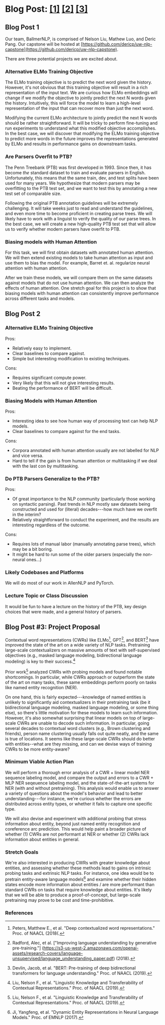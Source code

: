 # Blog Post: [[1]](#blog-post-1) [[2]](#blog-post-2) [[3]](#blog-post-3-project-proposal)

## Blog Post 1

Our team, BallmerNLP, is comprised of Nelson Liu, Mathew Luo, and Deric Pang.
Our capstone will be hosted at
[https://github.com/dericp/uw-nlp-capstone](https://github.com/dericp/uw-nlp-capstone).

There are three potential projects we are excited about.

### Alternative ELMo Training Objective

The ELMo training objective is to predict the next word given the history.
However, it's not obvious that this training objective will result in a rich
representation of the input text.  We are curious how ELMo embeddings will
change if we modify the objective to jointly predict the next N words given the
history.  Intuitively, this will force the model to learn a high-level
representation of the input that can recover more than just the next word.

Modifying the current ELMo architecture to jointly predict the next N words
should be rather straightforward. It will be tricky to perform fine-tuning
and run experiments to understand what this modified objective accomplishes.
In the best case, we will discover that modifying the ELMo training objective
to predict more words in the future improves the representations generated by
ELMo and results in performance gains on downstream tasks.

### Are Parsers Overfit to PTB?

The Penn Treebank (PTB) was first developed in 1993. Since then, it has become
_the_ standard dataset to train and evaluate parsers in English. Unfortunately,
this means that the same train, dev, and test splits have been used for many
years. We hypothesize that modern parsers may be overfitting to the PTB test
set, and we want to test this by annotating a new test set of comparable size.

Following the original PTB annotation guidelines will be extremely challenging.
It will take weeks just to read and understand the guidelines, and even more
time to become proficient in creating parse trees.  We will likely have to work
with a linguist to verify the quality of our parse trees. In the best case, we
will create a new high-quality PTB test set that will allow us to verify
whether modern parsers have overfit to PTB.

### Biasing models with Human Attention

For this task, we will first obtain datasets with annotated human attention. We
will then extend existing models to take human attention as input and use them
to bias the model. For example, Barret et. al.  regularize neural attention
with human attention.

After we train these models, we will compare them on the same datasets against
models that do not use human attention. We can then analyze the effects of
human attention.  One stretch goal for this project is to show that biasing
models with human attention can consistently improve performance across
different tasks and models.

## Blog Post 2

### Alternative ELMo Training Objective

Pros:
  * Relatively easy to implement.
  * Clear baselines to compare against.
  * Simple but interesting modification to existing techniques.

Cons:
  * Requires significant compute power.
  * Very likely that this will not give interesting results.
  * Beating the performance of BERT will be difficult.

### Biasing Models with Human Attention

Pros:
  * Interesting idea to see how human way of processing text can help NLP models.
  * Clear baselines to compare against for the end tasks.

Cons:
  * Corpora annotated with human attention usually are not labelled for NLP and
  vice versa.
  * Hard to tell if the gain is from human attention or multitasking if we deal
  with the last con by multitasking.
  
### Do PTB Parsers Generalize to the PTB?

Pros:
  * Of great importance to the NLP community (particularly those working on syntactic parsing). Past trends in NLP mostly saw datasets being constructed and used for (literal) decades---how much have we overfit in the interim?
  * Relatively straightforward to conduct the experiment, and the results are interesting regardless of the outcome.

Cons:
  * Requires lots of manual labor (manually annotating parse trees), which may be a bit boring.
  * It might be hard to run some of the older parsers (especially the non-neural ones...)

### Likely Codebases and Platforms

We will do most of our work in AllenNLP and PyTorch.

### Lecture Topic or Class Discussion

It would be fun to have a lecture on the history of the PTB, key design choices
that were made, and a general history of parsers.

## Blog Post \#3: Project Proposal

Contextual word representations (CWRs) like ELMo[^fn1], GPT[^fn2], and
BERT[^fn3] have improved the state of the art on a wide variety of NLP tasks.
Pretraining large-scale contextualizers on massive amounts of text with self-supervised
objectives (e.g., masked language modeling, bidirectional language modeling) is 
key to their success.[^fn4]

Prior work[^fn4] analyzed CWRs with probing models and found notable shortcomings.
In particular, while CWRs approach or outperform the state of the art on many tasks,
these same embeddings perform poorly on tasks like named entity recognition (NER).

On one hand, this is fairly expected---knowledge of named entities is unlikely to significantly
aid contextualizers in their pretraining task (be it bidirectional language modeling, masked language
modeling, or some thing else), so there's little motivation for these models to learn such information.
However, it's also somewhat surprising that linear models on top of large-scale CWRs 
are unable to decode such information. In particular, going several decades to contextual word clusters
(e.g., Brown clustering and friends), person name clustering usually falls out quite
neatly, and the same is true of locations. It seems like these large-scale CWRs should do
better with entities--what are they missing, and can we devise ways of training CWRs to be more
entity-aware?

### Minimum Viable Action Plan

We will perform a thorough error analysis of a CWR + linear model NER sequence labeling model,
and compare the output and errors to a CWR + MLP NER seqeuence labeling model, and the state-of-the-art 
systems for NER (with and without pretraining). This analysis would enable us to answer a variety of 
questions about the model's behavior and lead to better understanding---for instance, we're curious
whether the errors are distributed across entity types, or whether it fails to capture one specific type.

We will also devise and experiment with additional probing that stress information about entity, beyond
just named entity recognition and coreference arc prediction. This would help paint a broader picture
of whether (1) CWRs are not performant at NER or whether (2) CWRs lack information about entities 
in general.

### Stretch Goals

We're also interested in producing CWRs with greater knowledge about entities, and assessing
whether these methods lead to gains on intrinsic probing tasks and extrinsic NLP tasks. For instance,
one idea would be to pretrain entity-aware language models[^fn5] and examine whether their hidden states
encode more information about entities / are more performant than standard CWRs on tasks that require
knowledge about entities. It's likely that we will be able to produce a proof-of-concept, but
large-scale pretraining may prove to be cost and time-prohibitive.

### References

[^fn1]: Peters, Matthew E., et al. "Deep contextualized word representations." Proc. of NAACL (2018(.

[^fn2]: Radford, Alec, et al. ["Improving language understanding by generative pre-training."] (https://s3-us-west-2.amazonaws.com/openai-assets/research-covers/language-unsupervised/language_understanding_paper.pdf) (2018).

[^fn3]: Devlin, Jacob, et al. "BERT: Pre-training of deep bidirectional transformers for language understanding." Proc. of NAACL (2019).

[^fn4]: Liu, Nelson F., et al. "Linguistic Knowledge and Transferability of Contextual Representations." Proc. of NAACL (2019).

[^fn5]: Ji, Yangfeng, et al. "Dynamic Entity Representations in Neural Language Models." Proc. of EMNLP (2017).
